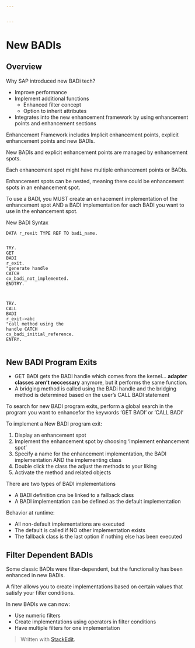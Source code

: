 ```yaml
---


---
```


<h1 id="new-badis">New BADIs</h1>
<h2 id="overview">Overview</h2>
<p>Why SAP introduced new BADi tech?</p>
<ul>
<li>Improve performance</li>
<li>Implement additional functions
<ul>
<li>Enhanced filter concept</li>
<li>Option to inherit attributes</li>
</ul>
</li>
<li>Integrates into the new enhancement framework by using enhancement points and enhancement sections</li>
</ul>
<p>Enhancement Framework includes Implicit enhancement points, explicit enhancement points and new BADIs.</p>
<p>New BADIs and explicit enhancement points are managed by enhancement spots.</p>
<p>Each enhancement spot might have multiple enhancement points or BADIs.</p>
<p>Enhancement spots can be nested, meaning there could be enhancement spots in an enhancement spot.</p>
<p>To use a BADI, you MUST create an enhacement implementation of the enhancement spot AND a BADI implementation for each BADI you want to use in the enhancement spot.</p>
<p>New BADI Syntax</p>
<pre class=" language-abap"><code class="prism  language-abap"><span class="token keyword">DATA</span> r_rexit <span class="token keyword">TYPE</span> <span class="token keyword">REF</span> <span class="token keyword">TO</span> badi_name<span class="token punctuation">.</span>

<span class="token keyword">TRY</span><span class="token punctuation">.</span> 
	<span class="token keyword">GET</span> <span class="token keyword">BADI</span> r_exit<span class="token punctuation">.</span> <span class="token eol-comment comment">"generate handle</span>
	<span class="token keyword">CATCH</span> cx_badi_not_implemented<span class="token punctuation">.</span>
<span class="token keyword">ENDTRY</span><span class="token punctuation">.</span>

<span class="token keyword">TRY</span><span class="token punctuation">.</span>
	<span class="token keyword">CALL</span> <span class="token keyword">BADI</span> r_exit<span class="token token-operator punctuation">-&gt;</span>abc <span class="token eol-comment comment">"call method using the handle</span>
	<span class="token keyword">CATCH</span> cx_badi_initial_reference<span class="token punctuation">.</span>
<span class="token keyword">ENTRY</span><span class="token punctuation">.</span> 
</code></pre>
<h2 id="new-badi-program-exits">New BADI Program Exits</h2>
<ul>
<li>GET BADI gets the BADI handle which comes from the kernel… <strong>adapter classes aren’t neccessary</strong> anymore, but it performs the same function.</li>
<li>A bridging method is called using the BADi handle and the bridging method is determined based on the user’s CALL BADI statement</li>
</ul>
<p>To search for new BADI program exits, perform a global search in the program you want to enhancefor the keywords ‘GET BADI’ or ‘CALL BADI’</p>
<p>To implement a New BADI program exit:</p>
<ol>
<li>Display an enhancement spot</li>
<li>Implement the enhancement spot by choosing ‘implement enhancement spot’</li>
<li>Specify a name for the enhancement implementation, the BADI implementation AND the implementing class</li>
<li>Double click the class the adjust the methods to your liking</li>
<li>Activate the method and related objects</li>
</ol>
<p>There are two types of BADI implementations</p>
<ul>
<li>A BADI definition cna be linked to a fallback class</li>
<li>A BADI implementation can be defined as the default implementation</li>
</ul>
<p>Behavior at runtime:</p>
<ul>
<li>All non-default implementations are executed</li>
<li>The default is called if NO other implementation exists</li>
<li>The fallback class is the last option if nothing else has been executed</li>
</ul>
<h2 id="filter-dependent-badis">Filter Dependent BADIs</h2>
<p>Some classic BADIs were filter-dependent, but the functionality has been enhanced in new BADIs.</p>
<p>A filter allows you to create implementations based on certain values that satisfy your filter conditions.</p>
<p>In new BADIs we can now:</p>
<ul>
<li>Use numeric filters</li>
<li>Create implementations using operators in filter conditions</li>
<li>Have multiple filters for one implementation</li>
</ul>
<blockquote>
<p>Written with <a href="https://stackedit.io/">StackEdit</a>.</p>
</blockquote>

